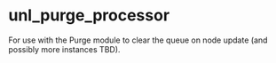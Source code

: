 # unl_purge_processor


 For use with the Purge module to clear the queue on node update (and possibly more instances TBD). 
